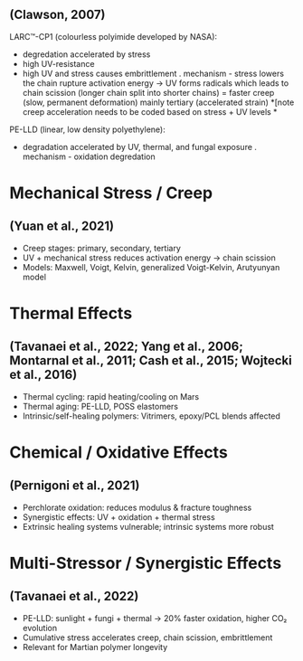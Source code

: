 ## (Clawson, 2007)
LARC™-CP1 (colourless polyimide developed by NASA): 
- degredation accelerated by stress
- high UV-resistance
- high UV and stress causes embrittlement
. mechanism - stress lowers the chain rupture activation energy -> UV forms radicals which leads to chain scission (longer chain split into shorter chains) = faster creep (slow, permanent deformation) mainly tertiary (accelerated strain)
  *[note creep acceleration needs to be coded based on stress + UV levels *

PE-LLD (linear, low density polyethylene):
- degradation accelerated by UV, thermal, and fungal exposure
. mechanism - oxidation degredation

# Mechanical Stress / Creep
## (Yuan et al., 2021)
- Creep stages: primary, secondary, tertiary
- UV + mechanical stress reduces activation energy → chain scission
- Models: Maxwell, Voigt, Kelvin, generalized Voigt-Kelvin, Arutyunyan model

# Thermal Effects
## (Tavanaei et al., 2022; Yang et al., 2006; Montarnal et al., 2011; Cash et al., 2015; Wojtecki et al., 2016)
- Thermal cycling: rapid heating/cooling on Mars
- Thermal aging: PE-LLD, POSS elastomers
- Intrinsic/self-healing polymers: Vitrimers, epoxy/PCL blends affected

# Chemical / Oxidative Effects
## (Pernigoni et al., 2021)
- Perchlorate oxidation: reduces modulus & fracture toughness 
- Synergistic effects: UV + oxidation + thermal stress
- Extrinsic healing systems vulnerable; intrinsic systems more robust

# Multi-Stressor / Synergistic Effects
## (Tavanaei et al., 2022)
- PE-LLD: sunlight + fungi + thermal → 20% faster oxidation, higher CO₂ evolution
- Cumulative stress accelerates creep, chain scission, embrittlement
- Relevant for Martian polymer longevity
